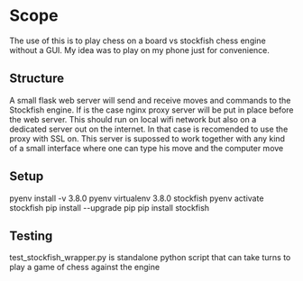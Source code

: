 # Scope
The use of this is to play chess on a board vs stockfish chess engine without a GUI. My idea was to play on my phone just for convenience.

## Structure
A small flask web server will send and receive moves and commands to the Stockfish engine. If is the case nginx proxy server will be put in place before the web server. This should run on local wifi network but also on a dedicated server out on the internet. In that case is recomended to use the proxy with SSL on. This server is supossed to work together with any kind of a small interface where one can type his move and the computer move

## Setup
pyenv install -v 3.8.0
pyenv virtualenv 3.8.0 stockfish
pyenv activate stockfish
pip install --upgrade pip
pip install stockfish

## Testing
test_stockfish_wrapper.py is standalone python script that can take turns to play a game of chess against the engine
